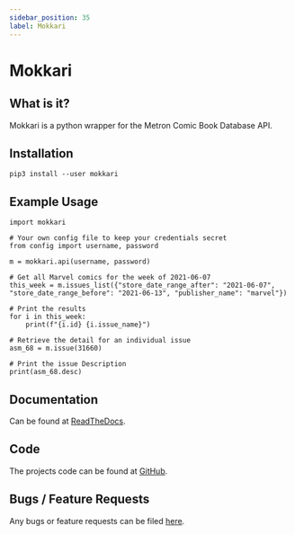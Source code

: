 ```yaml
---
sidebar_position: 35
label: Mokkari
---
```

# Mokkari

## What is it?

Mokkari is a python wrapper for the Metron Comic Book Database API.

## Installation

```
pip3 install --user mokkari
```

## Example Usage

```
import mokkari

# Your own config file to keep your credentials secret
from config import username, password

m = mokkari.api(username, password)

# Get all Marvel comics for the week of 2021-06-07
this_week = m.issues_list({"store_date_range_after": "2021-06-07", "store_date_range_before": "2021-06-13", "publisher_name": "marvel"})

# Print the results
for i in this_week:
    print(f"{i.id} {i.issue_name}")

# Retrieve the detail for an individual issue
asm_68 = m.issue(31660)

# Print the issue Description
print(asm_68.desc)
```

## Documentation

Can be found at [ReadTheDocs](https://mokkari.readthedocs.io/en/latest/).

## Code

The projects code can be found at [GitHub](https://github.com/Metron-Project/mokkari).

## Bugs / Feature Requests

Any bugs or feature requests can be filed [here](https://github.com/Metron-Project/mokkari/issues).